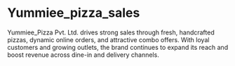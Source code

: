 # Yummiee_pizza_sales
Yummiee_Pizza Pvt. Ltd. drives strong sales through fresh, handcrafted pizzas, dynamic online orders, and attractive combo offers. With loyal customers and growing outlets, the brand continues to expand its reach and boost revenue across dine-in and delivery channels.
